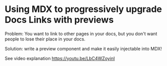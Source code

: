 # Using MDX to progressively upgrade Docs Links with previews

Problem: You want to link to other pages in your docs, but you don't want people to lose their place in your docs.

Solution: write a preview component and make it easily injectable into MDX!


See video explanation https://youtu.be/LbC4WZoyinI